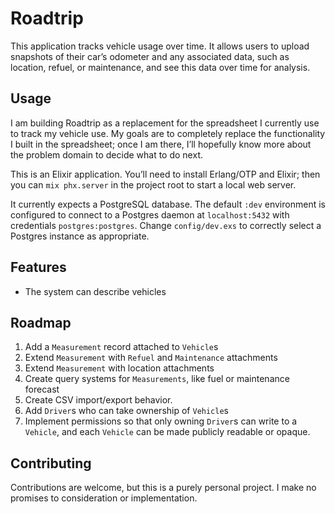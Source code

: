 # Roadtrip

This application tracks vehicle usage over time. It allows users to upload
snapshots of their car’s odometer and any associated data, such as location,
refuel, or maintenance, and see this data over time for analysis.

## Usage

I am building Roadtrip as a replacement for the spreadsheet I currently use to
track my vehicle use. My goals are to completely replace the functionality I
built in the spreadsheet; once I am there, I’ll hopefully know more about the
problem domain to decide what to do next.

This is an Elixir application. You’ll need to install Erlang/OTP and Elixir;
then you can `mix phx.server` in the project root to start a local web server.

It currently expects a PostgreSQL database. The default `:dev` environment is
configured to connect to a Postgres daemon at `localhost:5432` with credentials
`postgres:postgres`. Change `config/dev.exs` to correctly select a Postgres
instance as appropriate.

## Features

- The system can describe vehicles

## Roadmap

1. Add a `Measurement` record attached to `Vehicle`s
1. Extend `Measurement` with `Refuel` and `Maintenance` attachments
1. Extend `Measurement` with location attachments
1. Create query systems for `Measurements`, like fuel or maintenance forecast
1. Create CSV import/export behavior.
1. Add `Driver`s who can take ownership of `Vehicle`s
1. Implement permissions so that only owning `Driver`s can write to a `Vehicle`,
   and each `Vehicle` can be made publicly readable or opaque.

## Contributing

Contributions are welcome, but this is a purely personal project. I make no
promises to consideration or implementation.
